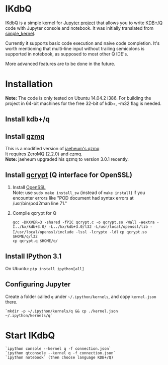 # IKdbQ
IKdbQ is a simple kernel for
[Jupyter project](http://ipython.org) that allows you to write
[KDB+/Q](http://kx.com/software.php) code with Jupyter console and notebook. It was initially translated
from [simple_kernel](https://github.com/dsblank/simple_kerne). 

Currently it supports basic code execution and naive code
completion. It's worth mentioning that multi-line input without
trailing semicolons is supported in notebook, as supposed to most
other Q IDE's.

More advanced features are to be done in the future.

# Installation

**Note:** The code is only tested on Ubuntu 14.04.2 i386. For building
the project in 64-bit machines for the free 32-bit of kdb+, -m32 flag
is needed.

## Install kdb+/q

## Install [qzmq](https://github.com/jvictorchen/qzmq)
  This is a modified version of
 [jaeheum's qzmq](https://github.com/jaeheum/qzmq)  
  It requires ZeroMQ (2.2.0) and czmq.  
  **Note:** jaeheum upgraded his qzmq to version 3.0.1 recently. 

## Install [qcrypt](http://code.kx.com/wsvn/code/contrib/aquaqanalytics/Qcrypt/qcrypt.c) (Q interface for OpenSSL)
1. Install
  [OpenSSL](http://geeksww.com/tutorials/libraries/openssl/installation/installing_openssl_on_ubuntu_linux.php)  
  Note: use `sudo make install_sw` (instead of `make install`) if you
  encounter errors like "POD document had syntax errors at /usr/bin/pod2man line 71."

2. Compile qcrypt for Q

	`gcc -DKXVER=3 -shared -fPIC qcrypt.c -o qcrypt.so -Wall -Wextra -I../kx/kdb+3.0/ -L../kx/kdb+3.0/l32 -L/usr/local/openssl/lib -I/usr/local/openssl/include -lssl -lcrypto -ldl`
	`cp qcrypt.so $HOME/q/l32`  
	`cp qcrypt.q $HOME/q/`

## Install IPython 3.1
On Ubuntu:
	`pip install ipython[all]`

## Configuring Jupyter
Create a folder called `q` under `~/.ipython/kernels`, and copy
`kernel.json` there.

	`mkdir -p ~/.ipython/kernels/q && cp ./kernel.json ~/.ipython/kernels/q`

# Start IKdbQ

	`ipython console --kernel q -f connection.json`  
	`ipython qtconsole --kernel q -f connection.json`  
	`ipython notebook` (then choose language KDB+/Q)

